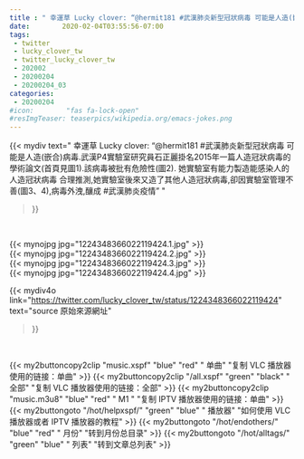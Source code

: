 ```yaml
---
title : " 幸運草 Lucky clover: “@hermit181 #武漢肺炎新型冠狀病毒 可能是人造(嵌合)病毒.武漢P4實驗室研究員石正麗掛名2015年一篇人造冠狀病毒的學術論文(首頁見圖1).該病毒被批有危險性(圖2).&#10;她實驗室有能力製造能感染人的人造冠狀病毒&#10;合理推測,她實驗室後來又造了其他人造冠狀病毒,卻因實驗室管理不善(圖3、4),病毒外洩,釀成 #武漢肺炎疫情”  "
date:        2020-02-04T03:55:56-07:00
tags:
 - twitter
 - lucky_clover_tw
 - twitter_lucky_clover_tw
 - 202002
 - 20200204
 - 20200204_03
categories:
 - 20200204
#icon:        "fas fa-lock-open"
#resImgTeaser: teaserpics/wikipedia.org/emacs-jokes.png
---
```


{{< mydiv text=" 幸運草 Lucky clover: “@hermit181 #武漢肺炎新型冠狀病毒 可能是人造(嵌合)病毒.武漢P4實驗室研究員石正麗掛名2015年一篇人造冠狀病毒的學術論文(首頁見圖1).該病毒被批有危險性(圖2).&#10;她實驗室有能力製造能感染人的人造冠狀病毒&#10;合理推測,她實驗室後來又造了其他人造冠狀病毒,卻因實驗室管理不善(圖3、4),病毒外洩,釀成 #武漢肺炎疫情”  "
>}}
<br>


 {{< mynojpg jpg="1224348366022119424.1.jpg" >}}<br>  {{< mynojpg jpg="1224348366022119424.2.jpg" >}}<br>  {{< mynojpg jpg="1224348366022119424.3.jpg" >}}<br>  {{< mynojpg jpg="1224348366022119424.4.jpg" >}}<br> 



{{< mydiv4o link="https://twitter.com/lucky_clover_tw/status/1224348366022119424"
text="source 原始來源網址"
>}}


<br>





{{< my2buttoncopy2clip "music.xspf"        "blue"   "red"    " 单曲"  "复制 VLC 播放器使用的链接：单曲" >}} {{< my2buttoncopy2clip "/all.xspf"         "green"  "black"  " 全部"  "复制 VLC 播放器使用的链接：全部" >}} {{< my2buttoncopy2clip "music.m3u8"        "blue"   "red"    " M1 "    "复制 IPTV 播放器使用的链接：单曲" >}} {{< my2buttongoto      "/hot/helpxspf/"    "green"  "blue"   " 播放器" "如何使用 VLC 播放器或者 IPTV 播放器的教程" >}} {{< my2buttongoto      "/hot/endothers/"   "blue"   "red"    " 月份"   "转到月份总目录" >}} {{< my2buttongoto      "/hot/alltags/"     "green"  "blue"   " 列表"   "转到文章总列表" >}} 
